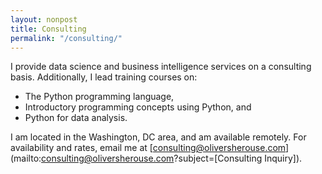 ```yaml
---
layout: nonpost
title: Consulting
permalink: "/consulting/"
---
```


I provide data science and business intelligence services on a consulting basis. Additionally, I lead training courses on:

* The Python programming language,
* Introductory programming concepts using Python, and
* Python for data analysis.

I am located in the Washington, DC area, and am available remotely. For availability and rates, email me at [consulting@oliversherouse.com](mailto:consulting@oliversherouse.com?subject=[Consulting Inquiry]).

